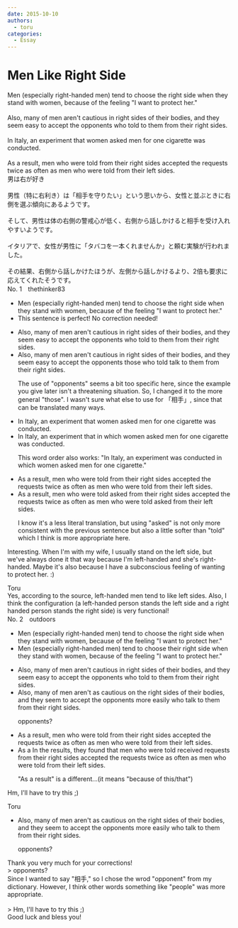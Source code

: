 ```yaml
---
date: 2015-10-10
authors:
  - toru
categories:
  - Essay
---
```


<h1 id="subject_show">Men Like Right Side</h1>
<div class="date" hidden>Oct 10, 2015 15:19</div>
<div id="post"><div id="body_show_ori">
Men (especially right-handed men) tend to choose the right side when they stand with women, because of the feeling "I want to protect her."<br/><br/>Also, many of men aren't cautious in right sides of their bodies, and they seem easy to accept the opponents who told to them from their right sides.<br/><br/>In Italy, an experiment that women asked men for one cigarette was conducted.<br/><br/>As a result, men who were told from their right sides accepted the requests twice as often as men who were told from their left sides.
</div></div>

<!-- more -->

<div id="post_ja"><div id="body_show_mo">
男は右が好き<br/><br/>男性（特に右利き）は「相手を守りたい」という思いから、女性と並ぶときに右側を選ぶ傾向にあるようです。<br/><br/>そして、男性は体の右側の警戒心が低く、右側から話しかけると相手を受け入れやすいようです。<br/><br/>イタリアで、女性が男性に「タバコを一本くれませんか」と頼む実験が行われました。<br/><br/>その結果、右側から話しかけたほうが、左側から話しかけるより、2倍も要求に応えてくれたそうです。
</div></div>
<div id="block"><div class="first_name"> No. 1　<span class="just_name">thethinker83</span></div><div id="block2">
<ul class="correction_field">
<li class="incorrect">Men (especially right-handed men) tend to choose the right side when they stand with women, because of the feeling "I want to protect her."</li>
<li class="corrected perfect">This sentence is perfect! No correction needed!</li>
</ul>
<ul class="correction_field">
<li class="incorrect">Also, many of men aren't cautious in right sides of their bodies, and they seem easy to accept the opponents who told to them from their right sides.</li>
<li class="corrected correct">
Also, many <span class="sline"><span class="f_red">of</span></span> men aren't cautious in right sides of their bodies, and they seem easy to accept <span class="sline"><span class="f_red">the</span></span> <span class="sline"><span class="f_red">opponents</span></span> <span class="f_blue">those </span>who <span class="sline"><span class="f_red">told</span></span> <span class="f_blue">talk </span>to them from their right sides.
<p class="correction_comment">The use of "opponents" seems a bit too specific here, since the example you give later isn't a threatening situation.  So, I changed it to the more general "those".  I wasn't sure what else to use for 「相手」, since that can be translated many ways.</p>
</li>
</ul>
<ul class="correction_field">
<li class="incorrect">In Italy, an experiment that women asked men for one cigarette was conducted.</li>
<li class="corrected correct">
In Italy, an experiment <span class="sline"><span class="f_red">that</span></span> <span class="f_blue">in which </span>women asked men for one cigarette was conducted.
<p class="correction_comment">This word order also works: "In Italy, an experiment was conducted in which women asked men for one cigarette."</p>
</li>
</ul>
<ul class="correction_field">
<li class="incorrect">As a result, men who were told from their right sides accepted the requests twice as often as men who were told from their left sides.</li>
<li class="corrected correct">
As a result, men who were <span class="sline"><span class="f_red">told</span></span> <span class="f_blue">asked </span>from their right sides accepted the requests twice as often as men who were <span class="sline"><span class="f_red">told</span></span> <span class="f_blue">asked</span> from their left sides.
<p class="correction_comment">I know it's a less literal translation, but using "asked" is not only more consistent with the previous sentence but also a little softer than "told" which I think is more appropriate here.</p>
</li>
</ul>
<p class="comment_small">
 Interesting.  When I'm with my wife, I usually stand on the left side, but we've always done it that way because I'm left-handed and she's right-handed.  Maybe it's also because I have a subconscious feeling of wanting to protect her.  :)
</p>

</div><div class="name"><span class="just_name">Toru</span><br>
Yes, according to the source, left-handed men tend to like left sides. Also, I think the configuration (a left-handed person stands the left side and a right handed person stands the right side) is very functional!
</div>
</div>
<div id="block"><div class="first_name"> No. 2　<span class="just_name">outdoors</span></div><div id="block2">
<ul class="correction_field">
<li class="incorrect">Men (especially right-handed men) tend to choose the right side when they stand with women, because of the feeling "I want to protect her."</li>
<li class="corrected correct">
Men (especially right-handed men) tend to choose the<span class="f_blue">ir</span> right side when they stand with women, because of the feeling "I want to protect her."
</li>
</ul>
<ul class="correction_field">
<li class="incorrect">Also, many of men aren't cautious in right sides of their bodies, and they seem easy to accept the opponents who told to them from their right sides.</li>
<li class="corrected correct">
Also, many <span class="sline">of</span> men aren't <span class="f_blue">as </span>cautious <span class="f_blue">o</span>n <span class="f_blue">the </span>right sides of their bodies, and they seem to accept <span class="sline">the</span> opponents <span class="f_blue">more </span>eas<span class="f_blue">ily</span> who t<span class="f_blue">alk</span> to them from their right sides.
<p class="correction_comment">opponents?</p>
</li>
</ul>
<ul class="correction_field">
<li class="incorrect">As a result, men who were told from their right sides accepted the requests twice as often as men who were told from their left sides.</li>
<li class="corrected correct">
<span class="sline">As a</span> <span class="f_blue">In the </span>result<span class="f_blue">s</span>, <span class="f_blue">they found that </span>men who <span class="sline">were told</span> <span class="f_blue">received requests </span>from their right sides accepted the requests twice as often as men who were told from their left sides.
<p class="correction_comment">"As a result" is a different...(it means "because of this/that")</p>
</li>
</ul>
<p class="comment_small">
 Hm, I'll have to try this ;)
</p>

</div><div class="name"><span class="just_name">Toru</span><br><div class="quote_field"><ul class="correction_field">
<li class="corrected correct">
Also, many <span class="sline">of</span> men aren't <span class="f_blue">as </span>cautious <span class="f_blue">o</span>n <span class="f_blue">the </span>right sides of their bodies, and they seem to accept <span class="sline">the</span> opponents <span class="f_blue">more </span>eas<span class="f_blue">ily</span> who t<span class="f_blue">alk</span> to them from their right sides.
<p class="correction_comment">
opponents?
</p>
</li>
</ul></div>
Thank you very much for your corrections!<br/>&gt; opponents?<br/>Since I wanted to say "相手," so I chose the wrod "opponent" from my dictionary. However, I think other words something like "people" was more appropriate.<br/><br/>&gt; Hm, I'll have to try this ;)<br/>Good luck and bless you!
</div>
</div>
